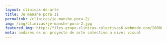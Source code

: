 ```yaml
---
layout: clinicas-de-arte
title: Je manshe pora II
permalink: /clinicas/je-manshe-pora-2/
img: /img/clinicas/je-manshe-pora-2.jpg
featured_img: http://files.grupo-clinicas-colectivas6.webnode.com/200000069-27cb728c4a/DSC_0425.JPG
meta: andares es un proyecto de arte colectivo a nivel visual
---
```



